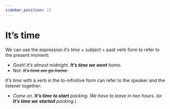 ```yaml
---
sidebar_position: 13
---
```


# It’s time

We can use the expression *it’s time* + subject + past verb form to refer to the present moment:

- *Gosh! It’s almost midnight. **It’s time we went** home.*
- Not: *~~It’s time we go home.~~*

*It’s time* with a verb in the *to*\-infinitive form can refer to the speaker and the listener together:

- *Come on. **It’s time to start** packing. We have to leave in two hours.* (or ***It’s time we*** ***started*** *packing*.)
